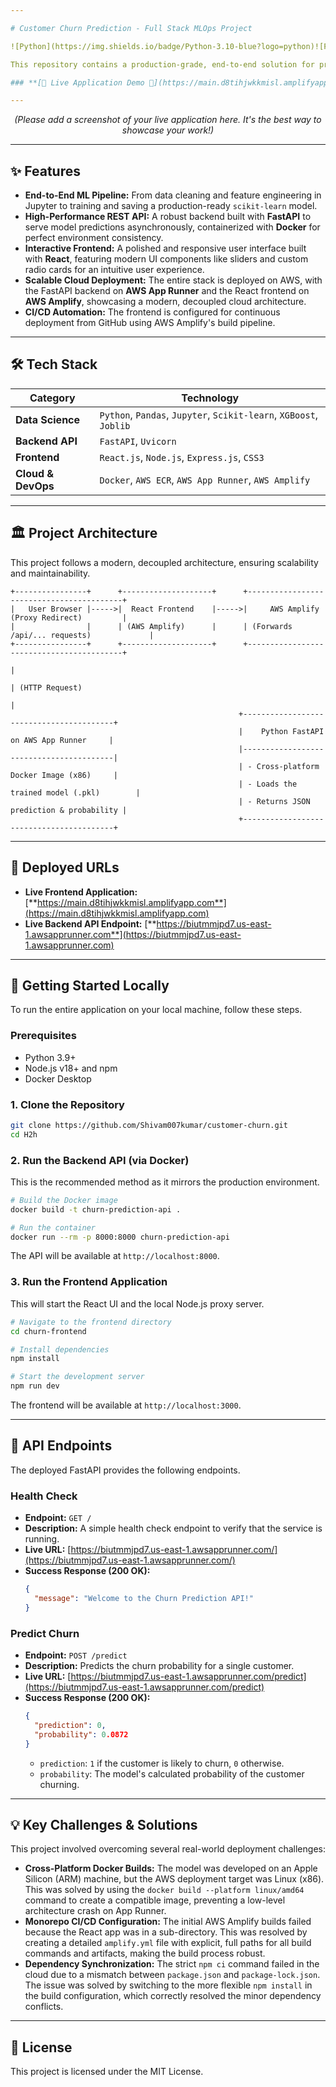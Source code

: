 ```yaml
---

# Customer Churn Prediction - Full Stack MLOps Project

![Python](https://img.shields.io/badge/Python-3.10-blue?logo=python)![FastAPI](https://img.shields.io/badge/FastAPI-0.103-green?logo=fastapi)![React](https://img.shields.io/badge/React-18-blue?logo=react)![Docker](https://img.shields.io/badge/Docker-20.10-blue?logo=docker)![AWS](https://img.shields.io/badge/AWS-Deployed-orange?logo=amazon-aws)

This repository contains a production-grade, end-to-end solution for predicting customer churn. It features a complete machine learning pipeline, a containerized FastAPI backend, and a modern React frontend, all deployed on a scalable AWS cloud architecture.

### **[🚀 Live Application Demo 🚀](https://main.d8tihjwkkmisl.amplifyapp.com)**

---
```


<p align="center">
  <em>(Please add a screenshot of your live application here. It's the best way to showcase your work!)</em>
</p>

---

## ✨ Features

-   **End-to-End ML Pipeline:** From data cleaning and feature engineering in Jupyter to training and saving a production-ready `scikit-learn` model.
-   **High-Performance REST API:** A robust backend built with **FastAPI** to serve model predictions asynchronously, containerized with **Docker** for perfect environment consistency.
-   **Interactive Frontend:** A polished and responsive user interface built with **React**, featuring modern UI components like sliders and custom radio cards for an intuitive user experience.
-   **Scalable Cloud Deployment:** The entire stack is deployed on AWS, with the FastAPI backend on **AWS App Runner** and the React frontend on **AWS Amplify**, showcasing a modern, decoupled cloud architecture.
-   **CI/CD Automation:** The frontend is configured for continuous deployment from GitHub using AWS Amplify's build pipeline.

---

## 🛠️ Tech Stack

| Category           | Technology                                                              |
| ------------------ | ----------------------------------------------------------------------- |
| **Data Science**   | `Python`, `Pandas`, `Jupyter`, `Scikit-learn`, `XGBoost`, `Joblib`        |
| **Backend API**    | `FastAPI`, `Uvicorn`                                                    |
| **Frontend**       | `React.js`, `Node.js`, `Express.js`, `CSS3`                             |
| **Cloud & DevOps** | `Docker`, `AWS ECR`, `AWS App Runner`, `AWS Amplify`                      |

---

## 🏛️ Project Architecture

This project follows a modern, decoupled architecture, ensuring scalability and maintainability.

```
+----------------+      +--------------------+      +------------------------------------------+
|   User Browser |----->|  React Frontend    |----->|     AWS Amplify (Proxy Redirect)         |
|                |      | (AWS Amplify)      |      | (Forwards /api/... requests)             |
+----------------+      +--------------------+      +------------------------------------------+
                                                                        |
                                                                        | (HTTP Request)
                                                                        |
                                                   +-----------------------------------------+
                                                   |    Python FastAPI on AWS App Runner     |
                                                   |-----------------------------------------|
                                                   | - Cross-platform Docker Image (x86)     |
                                                   | - Loads the trained model (.pkl)        |
                                                   | - Returns JSON prediction & probability |
                                                   +-----------------------------------------+
```

---

## 🔗 Deployed URLs

-   **Live Frontend Application:** [**https://main.d8tihjwkkmisl.amplifyapp.com**](https://main.d8tihjwkkmisl.amplifyapp.com)
-   **Live Backend API Endpoint:** [**https://biutmmjpd7.us-east-1.awsapprunner.com**](https://biutmmjpd7.us-east-1.awsapprunner.com)

---

## 🏁 Getting Started Locally

To run the entire application on your local machine, follow these steps.

### Prerequisites

-   Python 3.9+
-   Node.js v18+ and npm
-   Docker Desktop

### 1. Clone the Repository

```bash
git clone https://github.com/Shivam007kumar/customer-churn.git
cd H2h
```

### 2. Run the Backend API (via Docker)

This is the recommended method as it mirrors the production environment.

```bash
# Build the Docker image
docker build -t churn-prediction-api .

# Run the container
docker run --rm -p 8000:8000 churn-prediction-api
```
The API will be available at `http://localhost:8000`.

### 3. Run the Frontend Application

This will start the React UI and the local Node.js proxy server.

```bash
# Navigate to the frontend directory
cd churn-frontend

# Install dependencies
npm install

# Start the development server
npm run dev
```
The frontend will be available at `http://localhost:3000`.

---

## 📖 API Endpoints

The deployed FastAPI provides the following endpoints.

### Health Check

-   **Endpoint:** `GET /`
-   **Description:** A simple health check endpoint to verify that the service is running.
-   **Live URL:** [https://biutmmjpd7.us-east-1.awsapprunner.com/](https://biutmmjpd7.us-east-1.awsapprunner.com/)
-   **Success Response (200 OK):**
    ```json
    {
      "message": "Welcome to the Churn Prediction API!"
    }
    ```

### Predict Churn

-   **Endpoint:** `POST /predict`
-   **Description:** Predicts the churn probability for a single customer.
-   **Live URL:** [https://biutmmjpd7.us-east-1.awsapprunner.com/predict](https://biutmmjpd7.us-east-1.awsapprunner.com/predict)
-   **Success Response (200 OK):**
    ```json
    {
      "prediction": 0,
      "probability": 0.0872
    }
    ```
    -   `prediction`: `1` if the customer is likely to churn, `0` otherwise.
    -   `probability`: The model's calculated probability of the customer churning.

---

## 💡 Key Challenges & Solutions

This project involved overcoming several real-world deployment challenges:

-   **Cross-Platform Docker Builds:** The model was developed on an Apple Silicon (ARM) machine, but the AWS deployment target was Linux (x86). This was solved by using the `docker build --platform linux/amd64` command to create a compatible image, preventing a low-level architecture crash on App Runner.
-   **Monorepo CI/CD Configuration:** The initial AWS Amplify builds failed because the React app was in a sub-directory. This was resolved by creating a detailed `amplify.yml` file with explicit, full paths for all build commands and artifacts, making the build process robust.
-   **Dependency Synchronization:** The strict `npm ci` command failed in the cloud due to a mismatch between `package.json` and `package-lock.json`. The issue was solved by switching to the more flexible `npm install` in the build configuration, which correctly resolved the minor dependency conflicts.

---

## 📄 License

This project is licensed under the MIT License.
